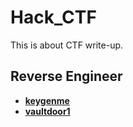 # Hack_CTF
This is about CTF write-up.

## Reverse Engineer
* **[keygenme](./keygenme/README.md)**
* **[vaultdoor1](./vault_door_1/README.md)**